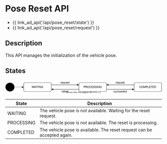 # Pose Reset API

- {{ link_ad_api('/api/pose_reset/state') }}
- {{ link_ad_api('/api/pose_reset/request') }}

## Description

This API manages the initialization of the vehicle pose.

## States

![pose-reset-state](./state.drawio.svg)

| State      | Description                                                             |
| ---------- | ----------------------------------------------------------------------- |
| WAITING    | The vehicle pose is not available. Waiting for the reset request.       |
| PROCESSING | The vehicle pose is not available. The reset is processing.             |
| COMPLETED  | The vehicle pose is available. The reset request can be accepted again. |
